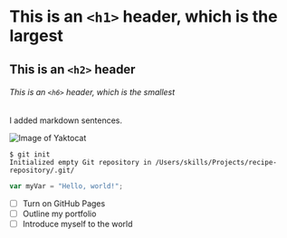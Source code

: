 # This is an `<h1>` header, which is the largest

## This is an `<h2>` header

###### This is an `<h6>` header, which is the smallest

I added markdown sentences.

![Image of Yaktocat](https://octodex.github.com/images/yaktocat.png)

```
$ git init
Initialized empty Git repository in /Users/skills/Projects/recipe-repository/.git/
```

``` javascript
var myVar = "Hello, world!";
```
- [ ] Turn on GitHub Pages
- [ ] Outline my portfolio
- [ ] Introduce myself to the world
